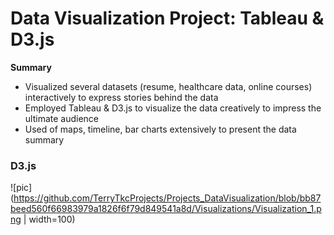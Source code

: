 # Data Visualization Project: Tableau & D3.js

**Summary**
- Visualized several datasets (resume, healthcare data, online courses) interactively to express stories behind the data
- Employed Tableau & D3.js to visualize the data creatively to impress the ultimate audience
- Used of maps, timeline, bar charts extensively to present the data summary

### D3.js
![pic](https://github.com/TerryTkcProjects/Projects_DataVisualization/blob/bb87beed560f66983979a1826f6f79d849541a8d/Visualizations/Visualization_1.png | width=100)
